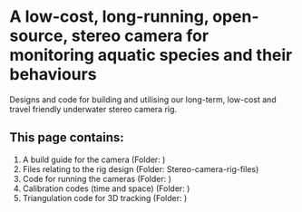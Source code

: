 # A low-cost, long-running, open-source, stereo camera for monitoring aquatic species and their behaviours
Designs and code for building and utilising our long-term, low-cost and travel friendly underwater stereo camera rig.

## This page contains: 
1) A build guide for the camera (Folder: )
2) Files relating to the rig design (Folder: Stereo-camera-rig-files)
3) Code for running the cameras (Folder: )
4) Calibration codes (time and space) (Folder: )
5) Triangulation code for 3D tracking (Folder: )
